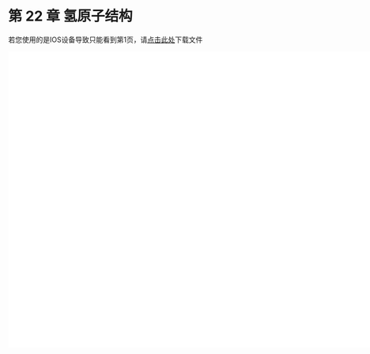 # 第 22 章 氢原子结构

<object data="大学物理 第 22 章.pdf" type="application/pdf" width="150%" height="800">
    <p>若您使用的是IOS设备导致只能看到第1页，请<a href="大学物理 第 22 章.pdf">点击此处</a>下载文件</p>
    <iframe src="大学物理 第 22 章.pdf#navpanes=0" width="500%" height="600" frameborder="0"></iframe>
    
</object>
